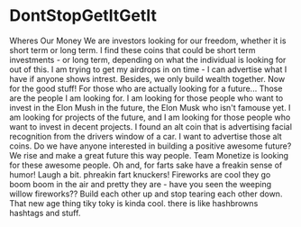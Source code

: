 # DontStopGetItGetIt
Wheres Our Money
We are investors looking for our freedom, whether it is short term or long term. 
I find these coins that could be short term investments - or long term, depending on what the individual is looking for out of this.
I am trying to get my airdrops in on time - I can advertise what I have if anyone shows intrest. Besides, we only build wealth together.
Now for the good stuff!
For those who are actually looking for a future... Those are the people I am looking for.
I am looking for those people who want to invest in the Elon Mush in the future, the Elon Musk who isn't famouse yet.
I am looking for projects of the future, and I am looking for those people who want to invest in decent projects.
I found an alt coin that is advertising facial recognition from the drivers window of a car.
I want to advertise those alt coins. 
Do we have anyone interested in building a positive awesome future?
We rise and make a great future this way people.
Team Monetize is looking for these awesome people. 
Oh and, for farts sake have a freakin sense of humor! Laugh a bit. phreakin fart knuckers!
Fireworks are cool they go boom boom in the air and pretty they are - have you seen the weeping willow fireworks??
Build each other up and stop tearing each other down. 
That new age thing tiky toky is kinda cool. there is like hashbrowns hashtags and stuff.

